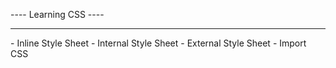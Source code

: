---- Learning CSS ----

<hr>
- Inline Style Sheet
- Internal Style Sheet
- External Style Sheet
- Import CSS
